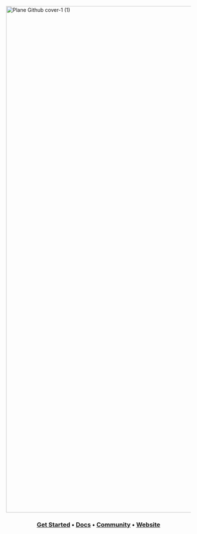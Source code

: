 <img width="4096" height="1381" alt="Plane Github cover-1 (1)" src="https://github.com/user-attachments/assets/2920647b-0041-4311-bae6-73dfbe1d3efb" />

<h3 align="center">
  <b><a href="https://app.plane.so/">Get Started</a></b>
  •
  <a href="https://docs.plane.so/">Docs</a>
  •
  <a href="https://discord.com/invite/A92xrEGCge">Community</a>
  •
  <a href="https://plane.so/">Website</a>
  </h3>
